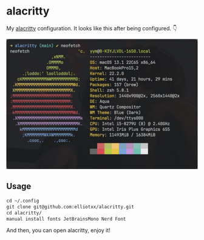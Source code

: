 # alacritty
My [alacritty](https://github.com/alacritty/alacritty) configuration. It looks like this after being configured. 👇

![](./assets/screenshot-2.jpg)

## Usage
```shell
cd ~/.config
git clone git@github.com:elliotxx/alacritty.git
cd alacritty/
manual install fonts JetBrainsMono Nerd Font
```
And then, you can open alacritty, enjoy it!

